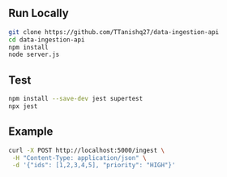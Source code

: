 ## Run Locally
```bash
git clone https://github.com/TTanishq27/data-ingestion-api
cd data-ingestion-api
npm install
node server.js
```

## Test
```bash
npm install --save-dev jest supertest
npx jest
```

## Example
```bash
curl -X POST http://localhost:5000/ingest \
 -H "Content-Type: application/json" \
 -d '{"ids": [1,2,3,4,5], "priority": "HIGH"}'
